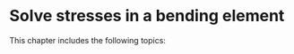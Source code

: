 ```{index} Normal stresses
```
```{index} Shear stresses
```

# Solve stresses in a bending element

This chapter includes the following topics:

```{tableofcontents}
```